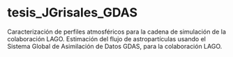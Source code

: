 # tesis_JGrisales_GDAS
Caracterización de perfiles atmosféricos para la cadena de simulación de la colaboración LAGO. Estimación del flujo de astropartículas usando el Sistema Global de Asimilación de Datos GDAS, para la colaboración LAGO.
